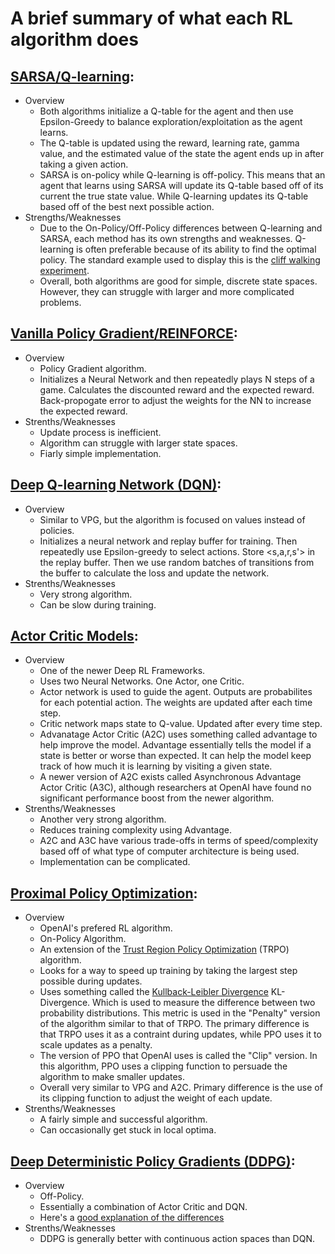 # A brief summary of what each RL algorithm does

## [SARSA/Q-learning](https://www.cse.unsw.edu.au/~cs9417ml/RL1/algorithms.html): 
- Overview
    - Both algorithms initialize a Q-table for the agent and then use Epsilon-Greedy 
to balance exploration/exploitation as the agent learns.
    - The Q-table is updated using the reward, learning rate, gamma value, 
and the estimated value of the state the agent ends up in after taking a given action.
    - SARSA is on-policy while Q-learning is off-policy. This means that an 
agent that learns using SARSA will update its Q-table based off of its current the
true state value. While Q-learning updates its Q-table based off of the best next 
possible action.
- Strengths/Weaknesses
    - Due to the On-Policy/Off-Policy differences between Q-learning and SARSA,
each method has its own strengths and weaknesses. Q-learning is often preferable 
because of its ability to find the optimal policy. The standard example used to display
this is the [cliff walking experiment](https://github.com/cvhu/CliffWalking).
    - Overall, both algorithms are good for simple, discrete state spaces. However,
they can struggle with larger and more complicated problems.

## [Vanilla Policy Gradient/REINFORCE](https://spinningup.openai.com/en/latest/algorithms/vpg.html#background):
- Overview
    - Policy Gradient algorithm.
    - Initializes a Neural Network and then repeatedly plays N steps of a game. Calculates the discounted reward and the expected reward. Back-propogate error to adjust
the weights for the NN to increase the expected reward.
- Strenths/Weaknesses
    - Update process is inefficient.
    - Algorithm can struggle with larger state spaces.
    - Fiarly simple implementation.


## [Deep Q-learning Network (DQN)](https://www.cs.toronto.edu/~vmnih/docs/dqn.pdf):
- Overview
    - Similar to VPG, but the algorithm is focused on values instead of policies.
    - Initializes a neural network and replay buffer for training. Then repeatedly use Epsilon-greedy to select actions. Store <s,a,r,s'> in the replay buffer. 
Then we use random batches of transitions from the buffer to calculate the loss and update the network.
- Strenths/Weaknesses
    - Very strong algorithm.
    - Can be slow during training.


## [Actor Critic Models](https://arxiv.org/pdf/1602.01783.pdf):
- Overview
     - One of the newer Deep RL Frameworks.
     - Uses two Neural Networks. One Actor, one Critic.
     - Actor network is used to guide the agent. Outputs are probabilites for each potential action. The weights are updated after each time step.
     - Critic network maps state to Q-value. Updated after every time step.
     - Advanatage Actor Critic (A2C) uses something called advantage to help improve the model. Advantage essentially tells the model if a state is better
or worse than expected. It can help the model keep track of how much it is learning by visiting a given state.
     - A newer version of A2C exists called Asynchronous Advantage Actor Critic (A3C), although researchers at OpenAI have found no significant performance boost
from the newer algorithm.
- Strenths/Weaknesses
     - Another very strong algorithm.
     - Reduces training complexity using Advantage.
     - A2C and A3C have various trade-offs in terms of speed/complexity based off of what type of computer architecture is being used.
     - Implementation can be complicated.

## [Proximal Policy Optimization](https://spinningup.openai.com/en/latest/algorithms/ppo.html):
- Overview
     - OpenAI's prefered RL algorithm.
     - On-Policy Algorithm.
     - An extension of the [Trust Region Policy Optimization](https://spinningup.openai.com/en/latest/algorithms/trpo.html) (TRPO) algorithm.
     - Looks for a way to speed up training by taking the largest step possible during updates.
     - Uses something called the [Kullback-Leibler Divergence](https://en.wikipedia.org/wiki/Kullback%E2%80%93Leibler_divergence) KL-Divergence. 
Which is used to measure the difference between two probability distributions. This metric is used in the "Penalty" version of the algorithm similar to that of TRPO.
The primary difference is that TRPO uses it as a contraint during updates, while PPO uses it to scale updates as a penalty.
     - The version of PPO that OpenAI uses is called the "Clip" version. In this algorithm, PPO uses a clipping function to persuade the algorithm to make
 smaller updates.
     - Overall very similar to VPG and A2C. Primary difference is the use of its clipping function to adjust the weight of each update.
- Strenths/Weaknesses
     - A fairly simple and successful algorithm.
     - Can occasionally get stuck in local optima.

## [Deep Deterministic Policy Gradients (DDPG)](https://spinningup.openai.com/en/latest/algorithms/ddpg.html):
- Overview
    - Off-Policy.
    - Essentially a combination of Actor Critic and DQN.
    - Here's a [good explanation of the differences](https://www.linkedin.com/pulse/ddpg-dqn-which-use-ridhwanul-haque)
- Strenths/Weaknesses
    - DDPG is generally better with continuous action spaces than DQN.